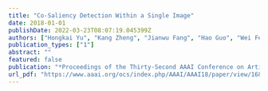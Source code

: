 ```yaml
---
title: "Co-Saliency Detection Within a Single Image"
date: 2018-01-01
publishDate: 2022-03-23T08:07:19.045399Z
authors: ["Hongkai Yu", "Kang Zheng", "Jianwu Fang", "Hao Guo", "Wei Feng", "Song Wang"]
publication_types: ["1"]
abstract: ""
featured: false
publication: "*Proceedings of the Thirty-Second AAAI Conference on Artificial Intelligence, (AAAI-18), the 30th innovative Applications of Artificial Intelligence (IAAI-18), and the 8th AAAI Symposium on Educational Advances in Artificial Intelligence (EAAI-18), New Orleans, Louisiana, USA, February 2-7, 2018*"
url_pdf: "https://www.aaai.org/ocs/index.php/AAAI/AAAI18/paper/view/16886"
---
```


